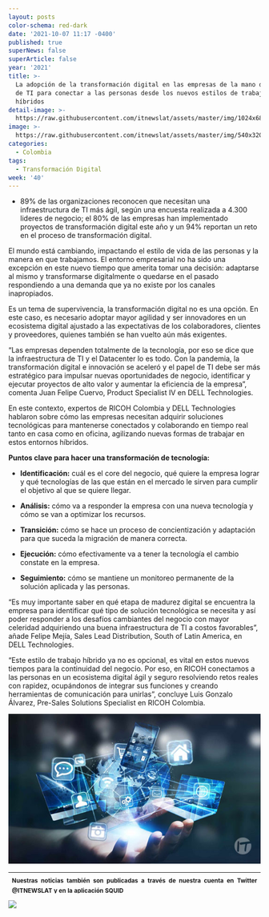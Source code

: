 ```yaml
---
layout: posts
color-schema: red-dark
date: '2021-10-07 11:17 -0400'
published: true
superNews: false
superArticle: false
year: '2021'
title: >-
  La adopción de la transformación digital en las empresas de la mano del equipo
  de TI para conectar a las personas desde los nuevos estilos de trabajo
  híbridos
detail-image: >-
  https://raw.githubusercontent.com/itnewslat/assets/master/img/1024x680/Transformacion-Digital-g.jpg
image: >-
  https://raw.githubusercontent.com/itnewslat/assets/master/img/540x320/Transformacion-Digital-p.jpg
categories:
  - Colombia
tags:
  - Transformación Digital
week: '40'
---
```

- 89% de las organizaciones reconocen que necesitan una infraestructura de TI más ágil, según una encuesta realizada a 4.300 lideres de negocio; el 80% de las empresas han implementado proyectos de transformación digital este año y un 94% reportan un reto en el proceso de transformación digital.
 
El mundo está cambiando, impactando el estilo de vida de las personas y la manera en que trabajamos. El entorno empresarial no ha sido una excepción en este nuevo tiempo que amerita tomar una decisión: adaptarse al mismo y transformarse digitalmente o quedarse en el pasado respondiendo a una demanda que ya no existe por los canales inapropiados.
 
Es un tema de supervivencia, la transformación digital no es una opción. En este caso, es necesario adoptar mayor agilidad y ser innovadores en un ecosistema digital ajustado a las expectativas de los colaboradores, clientes y proveedores, quienes también se han vuelto aún más exigentes.
 
“Las empresas dependen totalmente de la tecnología, por eso se dice que la infraestructura de TI y el Datacenter lo es todo. Con la pandemia, la transformación digital e innovación se aceleró y el papel de TI debe ser más estratégico para impulsar nuevas oportunidades de negocio, identificar y ejecutar proyectos de alto valor y aumentar la eficiencia de la empresa”, comenta Juan Felipe Cuervo, Product Specialist IV en DELL Technologies.
 
En este contexto, expertos de RICOH Colombia y DELL Technologies hablaron sobre cómo las empresas necesitan adquirir soluciones tecnológicas para mantenerse conectados y colaborando en tiempo real tanto en casa como en oficina, agilizando nuevas formas de trabajar en estos entornos híbridos.
 
**Puntos clave para hacer una transformación de tecnología:**

 - **Identificación:** cuál es el core del negocio, qué quiere la empresa lograr y qué tecnologías de las que están en el mercado le sirven para cumplir el objetivo al que se quiere llegar.

- **Análisis:** cómo va a responder la empresa con una nueva tecnología y cómo se van a optimizar los recursos.
 
- **Transición:** cómo se hace un proceso de concientización y adaptación para que suceda la migración de manera correcta.
 
- **Ejecución:** cómo efectivamente va a tener la tecnología el cambio constate en la empresa.

- **Seguimiento:** cómo se mantiene un monitoreo permanente de la solución aplicada y las personas.

 
“Es muy importante saber en qué etapa de madurez digital se encuentra la empresa para identificar qué tipo de solución tecnológica se necesita y así poder responder a los desafíos cambiantes del negocio con mayor celeridad adquiriendo una buena infraestructura de TI a costos favorables”, añade Felipe Mejía, Sales Lead Distribution, South of Latin America, en DELL Technologies.
 
“Este estilo de trabajo híbrido ya no es opcional, es vital en estos nuevos tiempos para la continuidad del negocio. Por eso, en RICOH conectamos a las personas en un ecosistema digital ágil y seguro resolviendo retos reales con rapidez, ocupándonos de integrar sus funciones y creando herramientas de comunicación para unirlas”, concluye Luis Gonzalo Álvarez, Pre-Sales Solutions Specialist en RICOH Colombia.

![](https://raw.githubusercontent.com/itnewslat/assets/master/img/540x320/Transformacion-Digital-p.jpg)

<table style="height: 42px;" width="569">
<tbody>
<tr>
<td style="text-align: justify;"><sub><strong>Nuestras noticias también son publicadas a través de nuestra cuenta en Twitter <a href="https://twitter.com/itnewslat?lang=es">@ITNEWSLAT</a> y en la aplicación <a href="https://squidapp.co/en/">SQUID</a></strong></sub></td>
</tr>
</tbody>
</table>

<img src="https://tracker.metricool.com/c3po.jpg?hash=56f88a41e39ab42c063cc51676587a04"/>